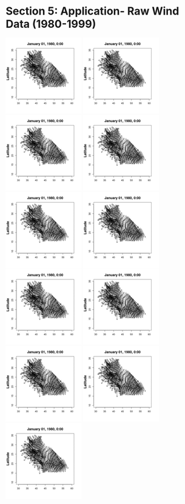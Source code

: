# Section 5: Application- Raw Wind Data (1980-1999)

<img src="Figures/wind/wind_data_1.gif" width="200"> <img src="Figures/wind/wind_data_1.gif" width="200"> <img src="Figures/wind/wind_data_1.gif" width="200">
<img src="Figures/wind/wind_data_1.gif" width="200">
<img src="Figures/wind/wind_data_1.gif" width="200">
<img src="Figures/wind/wind_data_1.gif" width="200">
<img src="Figures/wind/wind_data_1.gif" width="200">
<img src="Figures/wind/wind_data_1.gif" width="200">
<img src="Figures/wind/wind_data_1.gif" width="200">
<img src="Figures/wind/wind_data_1.gif" width="200">
<img src="Figures/wind/wind_data_1.gif" width="200">

